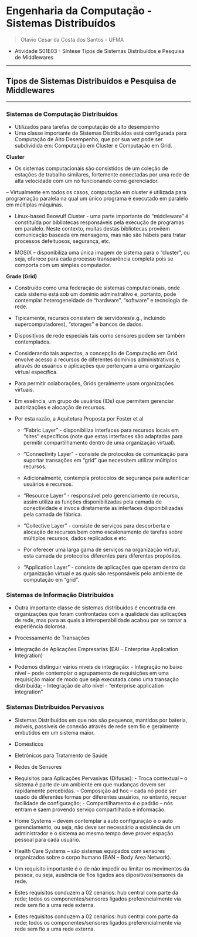 # Engenharia da Computação - Sistemas Distribuídos
> Otavio Cesar da Costa dos Santos - UFMA

- Atividade S01E03 - Síntese Tipos de Sistemas Distribuídos e Pesquisa de Middlewares

---
## Tipos de Sistemas Distribuídos e Pesquisa de Middlewares
---

### Sistemas de Computação Distribuídos

- Utilizados para tarefas de computação de alto desempenho 
- Uma classe importante de Sistemas Distribuídos está configurada para Computação de Alto Desempenho, que por sua vez pode ser subdividida em: Computação em Cluster e Computação em Grid.

**Cluster** 

- Os sistemas computacionais são consistidos de um coleção de estações de trabalho similares, fortemente conectadas por uma rede de alta velocidade com um nó funcionando como gerenciador.

– Virtualmente em todos os casos, computação em cluster é utilizada para programação paralela na qual um único programa é executado em paralelo em múltiplas máquinas.

- Linux-based Beowulf Cluster - uma parte importante do “middleware” é constituída por bibliotecas responsáveis pela execução de programas em paralelo. Neste contexto, muitas destas bibliotecas provêem comunicação baseada em mensagens, mas não são hábeis para
tratar processos defeituosos, segurança, etc.

- MOSIX – disponibiliza uma única imagem de sistema para o “cluster”, ou seja, oferece para cada processo transparência completa pois se comporta com um simples computador. 

**Grade (Grid)** 

- Construído como uma federação de sistemas computacionais, onde cada sistema está sob um domínio adminstrativo e, portanto, pode contemplar heterogeneidade de “hardware”, “software” e tecnologia de rede.

- Tipicamente, recursos consistem de servidores(e.g., incluindo supercomputadores), “storages” e bancos de dados.

- Dispositivos de rede especiais tais como sensores podem ser também contemplados.

- Considerando tais aspectos, a concepção de Computação em Grid envolve acesso a recursos de diferentes domínios administrativos e, através de usuários e aplicações que pertençam a uma organização virtual específica.

- Para permitir colaborações, Grids geralmente usam organizações virtuais.

- Em essência, um grupo de usuários (IDs) que permitem gerenciar autorizações e alocação de recursos.

- Por esta razão, a Aquitetura Proposta por Foster et al

     - “Fabric Layer” - disponibiliza interfaces para recursos locais em “sites” específicos (note que estas interfaces são adaptadas para permitir compartilhamento dentro de uma organização virtual).

     - “Connectivity Layer” - consiste de protocolos de comunicação para suportar transações em “grid” que necessitem utilizar múltiplos recursos.

     - Adicionalmente, contempla protocolos de segurança para autenticar usuários e recursos.

     - “Resource Layer” - responsável pelo gerenciamento de recurso, assim utiliza as funções disponibilizadas pela camada de conectividade e invoca diretamente as interfaces disponibilizadas pela camada de fábrica.
     
     - “Collective Layer” - consiste de serviços para descorberta e alocação de recursos bem como escalonamento de tarefas sobre múltiplos recursos, dados replicados e etc.
     - Por oferecer uma larga gama de serviços na organização virtual, esta camada de protocolos diferentes para diferentes propósitos.

     - “Application Layer” - consiste de aplicações que operam dentro da organização virtual e as quais são responsáveis pelo ambiente de computação em “grid”.

### Sistemas de Informação Distribuídos

- Outra importante classe de sistemas distribuídos é encontrada em organizações que foram confrontadas com a qualidade das aplicações de rede, mas para as quais a interoperabilidade acabou por se tornar a experiência dolorosa.

- Processamento de Transações  

- Integração de Aplicações Empresarias (EAI – Enterprise Application Integration)  

- Podemos distinguir vários níveis de integração:
          - Integração no baixo nível – pode contemplar o agrupamento de requisições em uma requisição maior de modo que seja
          executada como uma transação distribuída;
          - Integração de alto nível - “enterprise application integration”

### Sistemas Distribuídos Pervasivos

- Sistemas Distribuídos em que nós são pequenos, mantidos por bateria, móveis, passíveis de conexão através de rede sem fio e geralmente embutidos em um sistema maior.

- Domésticos 
- Eletrônicos  para  Tratamento  de  Saúde 
- Redes de Sensores

- Requisitos para Aplicações Pervasivas (Difusas):
          - Troca contextual – o sistema é parte de um ambiente em que mudanças devem ser rapidamente percebidas.
          - Composição ad hoc – cada nó pode ser usado de diferentes formas por diferentes usuários, no entanto, requer facilidade de configuração;
          - Compartilhamento é o padrão – nós entram e saem provendo serviço compartilhado e informação.
          
- Home Systems – devem contemplar a auto configuração e o auto gerenciamento, ou seja, não deve ser necessário a existência de um administrador e o sistema ao mesmo tempo deve prover espação pessoal para cada usuário.

- Health Care Systems – são sistemas equipados com sensores organizados sobre o corpo humano (BAN – Body Area Network).

- Um requisito importante é o de não impedir ou limitar os movimentos da pessoa, ou seja, ausência de fios ligados aos dipositivos/sensores da rede.

- Estes requisitos conduzem a 02 cenários: hub central com parte da rede; todos os componentes/sensores ligados preferencialmente via rede sem fio a uma rede externa.

- Estes requisitos conduzem a 02 cenários: hub central com parte da rede; todos os componentes/sensores ligados preferencialmente via rede sem fio a uma rede externa.



